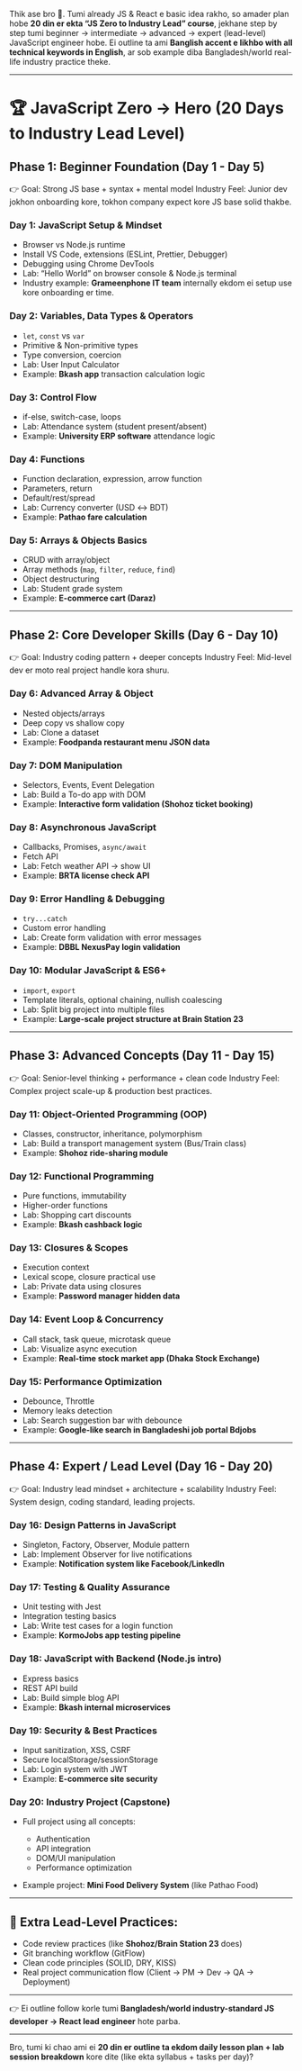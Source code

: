 Thik ase bro 👊. Tumi already JS & React e basic idea rakho, so amader plan hobe **20 din er ekta “JS Zero to Industry Lead” course**, jekhane step by step tumi beginner → intermediate → advanced → expert (lead-level) JavaScript engineer hobe. Ei outline ta ami **Banglish accent e likhbo with all technical keywords in English**, ar sob example diba Bangladesh/world real-life industry practice theke.

---

# 🏆 JavaScript Zero → Hero (20 Days to Industry Lead Level)

## **Phase 1: Beginner Foundation (Day 1 - Day 5)**

👉 Goal: Strong JS base + syntax + mental model
Industry Feel: Junior dev jokhon onboarding kore, tokhon company expect kore JS base solid thakbe.

### Day 1: JavaScript Setup & Mindset

* Browser vs Node.js runtime
* Install VS Code, extensions (ESLint, Prettier, Debugger)
* Debugging using Chrome DevTools
* Lab: “Hello World” on browser console & Node.js terminal
* Industry example: **Grameenphone IT team** internally ekdom ei setup use kore onboarding er time.

### Day 2: Variables, Data Types & Operators

* `let`, `const` vs `var`
* Primitive & Non-primitive types
* Type conversion, coercion
* Lab: User Input Calculator
* Example: **Bkash app** transaction calculation logic

### Day 3: Control Flow

* if-else, switch-case, loops
* Lab: Attendance system (student present/absent)
* Example: **University ERP software** attendance logic

### Day 4: Functions

* Function declaration, expression, arrow function
* Parameters, return
* Default/rest/spread
* Lab: Currency converter (USD ↔ BDT)
* Example: **Pathao fare calculation**

### Day 5: Arrays & Objects Basics

* CRUD with array/object
* Array methods (`map`, `filter`, `reduce`, `find`)
* Object destructuring
* Lab: Student grade system
* Example: **E-commerce cart (Daraz)**

---

## **Phase 2: Core Developer Skills (Day 6 - Day 10)**

👉 Goal: Industry coding pattern + deeper concepts
Industry Feel: Mid-level dev er moto real project handle kora shuru.

### Day 6: Advanced Array & Object

* Nested objects/arrays
* Deep copy vs shallow copy
* Lab: Clone a dataset
* Example: **Foodpanda restaurant menu JSON data**

### Day 7: DOM Manipulation

* Selectors, Events, Event Delegation
* Lab: Build a To-do app with DOM
* Example: **Interactive form validation (Shohoz ticket booking)**

### Day 8: Asynchronous JavaScript

* Callbacks, Promises, `async/await`
* Fetch API
* Lab: Fetch weather API → show UI
* Example: **BRTA license check API**

### Day 9: Error Handling & Debugging

* `try...catch`
* Custom error handling
* Lab: Create form validation with error messages
* Example: **DBBL NexusPay login validation**

### Day 10: Modular JavaScript & ES6+

* `import`, `export`
* Template literals, optional chaining, nullish coalescing
* Lab: Split big project into multiple files
* Example: **Large-scale project structure at Brain Station 23**

---

## **Phase 3: Advanced Concepts (Day 11 - Day 15)**

👉 Goal: Senior-level thinking + performance + clean code
Industry Feel: Complex project scale-up & production best practices.

### Day 11: Object-Oriented Programming (OOP)

* Classes, constructor, inheritance, polymorphism
* Lab: Build a transport management system (Bus/Train class)
* Example: **Shohoz ride-sharing module**

### Day 12: Functional Programming

* Pure functions, immutability
* Higher-order functions
* Lab: Shopping cart discounts
* Example: **Bkash cashback logic**

### Day 13: Closures & Scopes

* Execution context
* Lexical scope, closure practical use
* Lab: Private data using closures
* Example: **Password manager hidden data**

### Day 14: Event Loop & Concurrency

* Call stack, task queue, microtask queue
* Lab: Visualize async execution
* Example: **Real-time stock market app (Dhaka Stock Exchange)**

### Day 15: Performance Optimization

* Debounce, Throttle
* Memory leaks detection
* Lab: Search suggestion bar with debounce
* Example: **Google-like search in Bangladeshi job portal Bdjobs**

---

## **Phase 4: Expert / Lead Level (Day 16 - Day 20)**

👉 Goal: Industry lead mindset + architecture + scalability
Industry Feel: System design, coding standard, leading projects.

### Day 16: Design Patterns in JavaScript

* Singleton, Factory, Observer, Module pattern
* Lab: Implement Observer for live notifications
* Example: **Notification system like Facebook/LinkedIn**

### Day 17: Testing & Quality Assurance

* Unit testing with Jest
* Integration testing basics
* Lab: Write test cases for a login function
* Example: **KormoJobs app testing pipeline**

### Day 18: JavaScript with Backend (Node.js intro)

* Express basics
* REST API build
* Lab: Build simple blog API
* Example: **Bkash internal microservices**

### Day 19: Security & Best Practices

* Input sanitization, XSS, CSRF
* Secure localStorage/sessionStorage
* Lab: Login system with JWT
* Example: **E-commerce site security**

### Day 20: Industry Project (Capstone)

* Full project using all concepts:

  * Authentication
  * API integration
  * DOM/UI manipulation
  * Performance optimization
* Example project: **Mini Food Delivery System** (like Pathao Food)

---

## 🔑 Extra Lead-Level Practices:

* Code review practices (like **Shohoz/Brain Station 23** does)
* Git branching workflow (GitFlow)
* Clean code principles (SOLID, DRY, KISS)
* Real project communication flow (Client → PM → Dev → QA → Deployment)

---

👉 Ei outline follow korle tumi **Bangladesh/world industry-standard JS developer → React lead engineer** hote parba.

---

Bro, tumi ki chao ami ei **20 din er outline ta ekdom daily lesson plan + lab session breakdown** kore dite (like ekta syllabus + tasks per day)?
